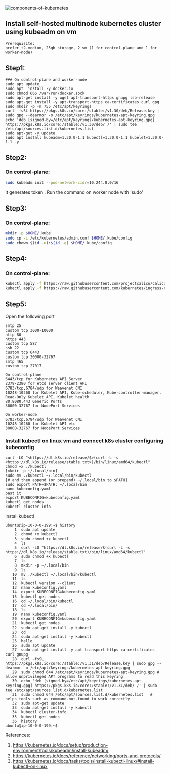 ![components-of-kubernetes](https://github.com/user-attachments/assets/4debe92f-b903-4aa0-8c50-bfec8b77c67e)
## Install self-hosted multinode kubernetes cluster using kubeadm on vm

```
Prerequisite:
prefer t2.medium, 25gb storage, 2 vm (1 for control-plane and 1 for worker-node)
```
## Step1:
```
### On control-plane and worker-node
sudo apt update
sudo apt  install -y docker.io
sudo chmod 666 /var/run/docker.sock
sudo apt-get install -y wget apt-transport-https gnupg lsb-release
sudo apt-get install -y apt-transport-https ca-certificates curl gpg
sudo mkdir -p -m 755 /etc/apt/keyrings
curl -fsSL https://pkgs.k8s.io/core:/stable:/v1.30/deb/Release.key | sudo gpg --dearmor -o /etc/apt/keyrings/kubernetes-apt-keyring.gpg
echo 'deb [signed-by=/etc/apt/keyrings/kubernetes-apt-keyring.gpg] https://pkgs.k8s.io/core:/stable:/v1.30/deb/ /' | sudo tee /etc/apt/sources.list.d/kubernetes.list
sudo apt-get -y update
sudo apt install kubeadm=1.30.0-1.1 kubectl=1.30.0-1.1 kubelet=1.30.0-1.1 -y

```

## Step2:

### On control-plane:

```bash
sudo kubeadm init --pod-network-cidr=10.244.0.0/16
```
It generates token . Run the command on worker node with 'sudo'
## Step3:

### On control-plane:

```bash
mkdir -p $HOME/.kube
sudo cp -i /etc/kubernetes/admin.conf $HOME/.kube/config
sudo chown $(id -u):$(id -g) $HOME/.kube/config
```

## Step4:

### On control-plane:

```bash
kubectl apply -f https://raw.githubusercontent.com/projectcalico/calico/v3.25.1/manifests/calico.yaml
kubectl apply -f https://raw.githubusercontent.com/kubernetes/ingress-nginx/controller-v0.49.0/deploy/static/provider/baremetal/deploy.yaml
```
## Step5:
Open the following port
```
smtp 25
custom tcp 3000-10000
http 80
https 443
custom tcp 587
ssh 22
custom tcp 6443
custom tcp 30000-32767
smtp 465
custom tcp 27017
```
```
On control-plane
6443/tcp for Kubernetes API Server
2379-2380 for etcd server client API
6783/tcp,6784/udp for Weavenet CNI
10248-10260 for Kubelet API, Kube-scheduler, Kube-controller-manager, Read-Only Kubelet API, Kubelet health
80,8080,443 Generic Ports
30000-32767 for NodePort Services
```
```
On worker-node
6783/tcp,6784/udp for Weavenet CNI
10248-10260 for Kubelet API etc
30000-32767 for NodePort Services
```
### Install kubectl on linux vm and connect k8s cluster configuring kubeconfig
```
curl -LO "<https://dl.k8s.io/release/$>(curl -L -s <https://dl.k8s.io/release/stable.txt>)/bin/linux/amd64/kubectl"
chmod +x ./kubectl
[mkdir -p ~/.local/bin]
sudo mv ./kubectl ~/.local/bin/kubectl
[# and then append (or prepend) ~/.local/bin to $PATH]
sudo export PATH=$PATH: ~/.local/bin
nano kubeconfig.yaml
past it
export KUBECONFIG=kubeconfig.yaml
kubectl get nodes
kubectl cluster-info
```
install kubectl
```
ubuntu@ip-10-0-0-199:~$ history
    1  sudo apt update
    2  chmod +x kubectl
    3  sudo chmod +x kubectl
    4  ls
    5  curl -LO "https://dl.k8s.io/release/$(curl -L -s https://dl.k8s.io/release/stable.txt)/bin/linux/amd64/kubectl"
    6  sudo chmod +x kubectl
    7  ls
    8  mkdir -p ~/.local/bin
    9  ls
   10  mv ./kubectl ~/.local/bin/kubectl
   11  ls
   12  kubectl version --client
   13  nano kubeconfig.yaml
   14  export KUBECONFIG=kubeconfig.yaml
   15  kubectl get nodes
   16  cd ~/.local/bin/kubectl
   17  cd ~/.local/bin/
   18  ls
   19  nano kubeconfig.yaml
   20  export KUBECONFIG=kubeconfig.yaml
   21  kubectl get nodes
   22  sudo apt-get install -y kubectl
   23  cd
   24  sudo apt-get install -y kubectl
   25  hello
   26  sudo apt update
   27  sudo apt-get install -y apt-transport-https ca-certificates curl gnupg
   28  curl -fsSL https://pkgs.k8s.io/core:/stable:/v1.31/deb/Release.key | sudo gpg --dearmor -o /etc/apt/keyrings/kubernetes-apt-keyring.gpg
   29  sudo chmod 644 /etc/apt/keyrings/kubernetes-apt-keyring.gpg # allow unprivileged APT programs to read this keyring
   30  echo 'deb [signed-by=/etc/apt/keyrings/kubernetes-apt-keyring.gpg] https://pkgs.k8s.io/core:/stable:/v1.31/deb/ /' | sudo tee /etc/apt/sources.list.d/kubernetes.list
   31  sudo chmod 644 /etc/apt/sources.list.d/kubernetes.list   # helps tools such as command-not-found to work correctly
   32  sudo apt-get update
   33  sudo apt-get install -y kubectl
   34  kubectl cluster-info
   35  kubectl get nodes
   36  history
ubuntu@ip-10-0-0-199:~$
```

References:
1. <https://kubernetes.io/docs/setup/production-environment/tools/kubeadm/install-kubeadm/>
2. <https://kubernetes.io/docs/reference/networking/ports-and-protocols/>
3. <https://kubernetes.io/docs/tasks/tools/install-kubectl-linux/#install-kubectl-on-linux>
